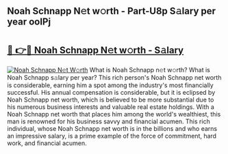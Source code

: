 ## Noah Schnapp N𝚎t w𝚘rth - Part-U8p S𝚊lary per year ooIPj

# <h2><a href="http://gc1h20f.nevu.top/?p=Noah+Schnapp">🔗 👉🔴 Noah Schnapp N𝚎t w𝚘rth - S𝚊lary</a></h2>

[![Noah Schnapp N𝚎t W𝚘rth](https://i.imgur.com/Oavwk0R.jpeg)](http://gc1h20f.nevu.top/?p=Noah+Schnapp)
What is Noah Schnapp n𝚎t w𝚘rth? What is Noah Schnapp s𝚊lary per year?
This rich person's Noah Schnapp net worth is considerable, earning him a spot among the industry's most financially successful. His annual compensation is considerable, but it is eclipsed by Noah Schnapp net worth, which is believed to be more substantial due to his numerous business interests and valuable real estate holdings. With a Noah Schnapp net worth that places him among the world's wealthiest, this man is renowned for his business savvy and financial acumen. This rich individual, whose Noah Schnapp net worth is in the billions and who earns an impressive salary, is a prime example of the force of commitment, hard work, and financial acumen.

